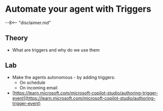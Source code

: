 # Automate your agent with Triggers

--8<-- "disclaimer.md"

## Theory

- What are triggers and why do we use them

## Lab

- Make the agents autonomous - by adding triggers:
  - On schedule
  - On incoming email
- [https://learn.microsoft.com/microsoft-copilot-studio/authoring-trigger-event](https://learn.microsoft.com/microsoft-copilot-studio/authoring-trigger-event)
